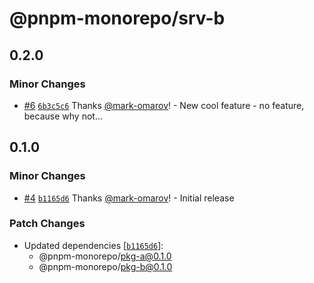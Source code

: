 # @pnpm-monorepo/srv-b

## 0.2.0

### Minor Changes

- [#6](https://github.com/mark-omarov/pnpm-monorepo/pull/6) [`6b3c5c6`](https://github.com/mark-omarov/pnpm-monorepo/commit/6b3c5c62568efad6f38889a2fea0426ee6db91d4) Thanks [@mark-omarov](https://github.com/mark-omarov)! - New cool feature - no feature, because why not...

## 0.1.0

### Minor Changes

- [#4](https://github.com/mark-omarov/pnpm-monorepo/pull/4) [`b1165d6`](https://github.com/mark-omarov/pnpm-monorepo/commit/b1165d683ca3a07cee7c012ddd38cddd133eabe5) Thanks [@mark-omarov](https://github.com/mark-omarov)! - Initial release

### Patch Changes

- Updated dependencies [[`b1165d6`](https://github.com/mark-omarov/pnpm-monorepo/commit/b1165d683ca3a07cee7c012ddd38cddd133eabe5)]:
  - @pnpm-monorepo/pkg-a@0.1.0
  - @pnpm-monorepo/pkg-b@0.1.0
